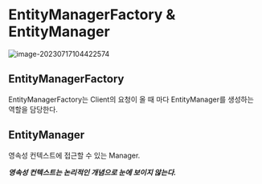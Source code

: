 # EntityManagerFactory & EntityManager

![image-20230717104422574](/Users/github/TIL/spring/images/jpa/EntityManagerFactory.png)

## EntityManagerFactory

EntityManagerFactory는 Client의 요청이 올 때 마다 EntityManager를 생성하는 역할을 담당한다. 



## EntityManager

영속성 컨텍스트에 접근할 수 있는 Manager. 

***영속성 컨텍스트는 논리적인 개념으로 눈에 보이지 않는다.***


